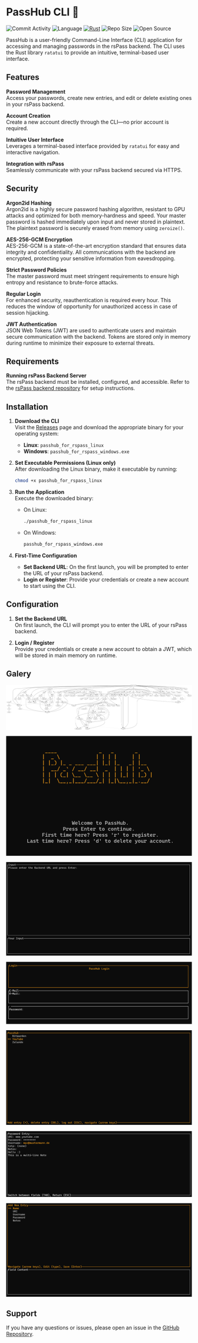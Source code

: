 # PassHub CLI 🦀

![Commit Activity](https://img.shields.io/github/commit-activity/w/Sir-Eddy/PassHub)
![Language](https://img.shields.io/github/languages/top/Sir-Eddy/PassHub?color=blue)
[![Rust](https://github.com/Sir-Eddy/PassHub/actions/workflows/rust.yml/badge.svg)](https://github.com/Sir-Eddy/PassHub/actions/workflows/rust.yml)
![Repo Size](https://img.shields.io/github/repo-size/Sir-Eddy/PassHub)
![Open Source](https://img.shields.io/badge/Open%20Source-%E2%9D%A4-red)


PassHub is a user-friendly Command-Line Interface (CLI) application for accessing and managing passwords in the rsPass backend. The CLI uses the Rust library `ratatui` to provide an intuitive, terminal-based user interface.

## Features

**Password Management**  
Access your passwords, create new entries, and edit or delete existing ones in your rsPass backend.

**Account Creation**  
Create a new account directly through the CLI—no prior account is required.

**Intuitive User Interface**  
Leverages a terminal-based interface provided by `ratatui` for easy and interactive navigation.

**Integration with rsPass**  
Seamlessly communicate with your rsPass backend secured via HTTPS.

## Security

**Argon2id Hashing**  
Argon2id is a highly secure password hashing algorithm, resistant to GPU attacks and optimized for both memory-hardness and speed. Your master password is hashed immediately upon input and never stored in plaintext. The plaintext password is securely erased from memory using `zeroize()`.

**AES-256-GCM Encryption**  
AES-256-GCM is a state-of-the-art encryption standard that ensures data integrity and confidentiality. All communications with the backend are encrypted, protecting your sensitive information from eavesdropping.

**Strict Password Policies**  
The master password must meet stringent requirements to ensure high entropy and resistance to brute-force attacks.

**Regular Login**  
For enhanced security, reauthentication is required every hour. This reduces the window of opportunity for unauthorized access in case of session hijacking.

**JWT Authentication**  
JSON Web Tokens (JWT) are used to authenticate users and maintain secure communication with the backend. Tokens are stored only in memory during runtime to minimize their exposure to external threats.

## Requirements

**Running rsPass Backend Server**  
The rsPass backend must be installed, configured, and accessible. Refer to the [rsPass backend repository](https://github.com/Letgamer/rsPass) for setup instructions.

## Installation

1. **Download the CLI**  
   Visit the [Releases](https://github.com/Sir-Eddy/PassHub/releases) page and download the appropriate binary for your operating system:  
   - **Linux**: `passhub_for_rspass_linux`  
   - **Windows**: `passhub_for_rspass_windows.exe`

2. **Set Executable Permissions (Linux only)**  
   After downloading the Linux binary, make it executable by running:  
   ```bash
   chmod +x passhub_for_rspass_linux
   ```

3. **Run the Application**  
   Execute the downloaded binary:  
   - On Linux:  
     ```bash
     ./passhub_for_rspass_linux
     ```
   - On Windows:  
     ```cmd
     passhub_for_rspass_windows.exe
     ```

4. **First-Time Configuration**  
   - **Set Backend URL**: On the first launch, you will be prompted to enter the URL of your rsPass backend.  
   - **Login or Register**: Provide your credentials or create a new account to start using the CLI.

## Configuration

1. **Set the Backend URL**  
   On first launch, the CLI will prompt you to enter the URL of your rsPass backend.

2. **Login / Register**  
   Provide your credentials or create a new account to obtain a JWT, which will be stored in main memory on runtime.

## Galery

![Dependency Graph](screenshots/0_.png)

![Welcome Screen](screenshots/1_Welcome_Screen.png)

![Enter Backend URL](screenshots/2_Backend_URL.png)

![Login Screen](screenshots/3_Login_Screen.png)

![Main Menue](screenshots/4_Choose_Entry.png)

![Inspect Entry](screenshots/5_Inspect_Entry.png)

![Add Password](screenshots/6_Add_Password.png)


## Support

If you have any questions or issues, please open an issue in the [GitHub Repository](https://github.com/Sir-Eddy/PassHub/issues).
